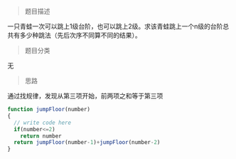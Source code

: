 > 题目描述

一只青蛙一次可以跳上1级台阶，也可以跳上2级。求该青蛙跳上一个n级的台阶总共有多少种跳法（先后次序不同算不同的结果）。

> 题目分类

无

> 思路

通过找规律，发现从第三项开始，前两项之和等于第三项
```js
function jumpFloor(number)
{
  // write code here
  if(number<=2)
    return number
  return jumpFloor(number-1)+jumpFloor(number-2)
}
```